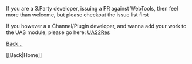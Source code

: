 If you are a 3.Party developer, issuing a PR against WebTools, then feel more than welcome, but please checkout the issue list first

If you however a a Channel/Plugin developer, and wanna add your work to the UAS module, please go here:
[UAS2Res](https://github.com/ukdtom/UAS2Res/wiki)

[Back...](https://github.com/dagalufh/WebTools.bundle/wiki)

[[Back|Home]]